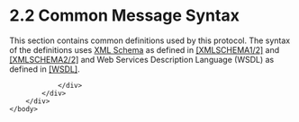 <html dir="LTR" xmlns:mshelp="http://msdn.microsoft.com/mshelp" xmlns:ddue="http://ddue.schemas.microsoft.com/authoring/2003/5" xmlns:xlink="http://www.w3.org/1999/xlink" xmlns:tool="http://www.microsoft.com/tooltip">
    <head>
        <meta http-equiv="Content-Type" content="text/html; CHARSET=utf-8"></meta>
        <meta name="save" content="history"></meta>
        <title>2.2 Common Message Syntax</title>
        <xml>
            <mshelp:toctitle title="2.2 Common Message Syntax"></mshelp:toctitle>
            <mshelp:rltitle title="[MS-SSAS]: Common Message Syntax"></mshelp:rltitle>
            <mshelp:keyword index="A" term="efb5c3b3-d09a-4b8e-9503-d1fd65836f9c"></mshelp:keyword>
            <mshelp:attr name="DCSext.ContentType" value="open specification"></mshelp:attr>
            <mshelp:attr name="AssetID" value="efb5c3b3-d09a-4b8e-9503-d1fd65836f9c"></mshelp:attr>
            <mshelp:attr name="TopicType" value="kbRef"></mshelp:attr>
            <mshelp:attr name="DCSext.Title" value="[MS-SSAS]: Common Message Syntax" />
        </xml>
    </head>
    <body>
        <div id="header">
            <h1 class="heading">2.2 Common Message Syntax</h1>
        </div>
        <div id="mainSection">
            <div id="mainBody">
                <div id="allHistory" class="saveHistory"></div>
                <div id="sectionSection0" class="section" name="collapseableSection">
                    

<p>This section contains common definitions used by this
protocol. The syntax of the definitions uses <a href="8676f5ce-62d4-4244-a326-634bfed4aba4.md#gt_0297231c-9f6b-4dc0-8ce5-d4b5a66f4bd4">XML Schema</a> as defined in <a href="https://go.microsoft.com/fwlink/?LinkId=90607">[XMLSCHEMA1/2]</a> and <a href="https://go.microsoft.com/fwlink/?LinkId=90609">[XMLSCHEMA2/2]</a> and Web
Services Description Language (WSDL) as defined in <a href="https://go.microsoft.com/fwlink/?LinkId=90577">[WSDL]</a>.</p>


                </div>
            </div>
        </div>
    </body>
</html>